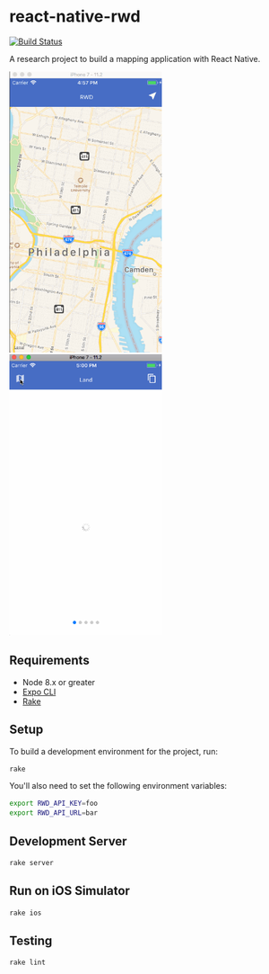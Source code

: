 # react-native-rwd

[![Build Status](https://travis-ci.org/azavea/react-native-rwd.svg?branch=master)](https://travis-ci.org/azavea/react-native-rwd)

A research project to build a mapping application with React Native.

<img src="findwatershed.gif" alt="watersheds gif" height="500" />

<img src="analyzeWatershed.gif" alt="analysis gif" height="500" />

## Requirements

- Node 8.x or greater
- [Expo CLI](https://github.com/expo/exp)
- [Rake](https://github.com/ruby/rake)

## Setup

To build a development environment for the project, run:

```sh
rake
```

You'll also need to set the following environment variables:

```sh
export RWD_API_KEY=foo
export RWD_API_URL=bar
```

## Development Server

```sh
rake server
```

## Run on iOS Simulator

```sh
rake ios
```

## Testing

```sh
rake lint
```
